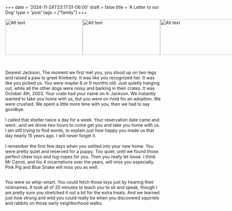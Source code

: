 +++
date = '2024-11-24T23:17:51-06:00'
draft = false
title = 'A Letter to our Dog'
type = 'post'
tags = ["family"]
+++

<style>
  .image-row {
    display: flex;
  }
</style>

<div class="image-row">
  <img src="https://julianwest.me/Blog/posts/Jackson/jackson_meet_day1.jpeg" alt="Alt text" width="250" height="115">
  <img src="https://julianwest.me/Blog/posts/Jackson/jackson_meet_day2.jpeg" alt="Alt text" width="250" height="115">
  <img src="https://julianwest.me/Blog/posts/Jackson/jackson_meet_day3.jpeg" alt="Alt text" width="250" height="115">
</div><br /> <br />

Dearest Jackson,
The moment we first met you, you stood up on two legs and raised a paw to greet Kimberly. It was like you recognized her. It was like you picked us.
You were maybe 8 or 9 months old. Just quietly hanging out, while all the other dogs were noisy and barking in their crates. It was October 4th, 2003. Your crate had your name on it: Jackson. We instantly wanted to take you home with us, but you were on-hold for an adoption. We were crushed. We spent a little more time with you, then we had to say goodbye.<br /><br />
I called that shelter twice a day for a week. Your reservation date came and went…and we drove two hours to come get you and take you home with us. I am still trying to find words, to explain just how happy you made us that day nearly 15 years ago. I will never forget it.<br /><br />
I remember the first few days when you settled into your new home. You were pretty quiet and reserved for a puppy. Too quiet, until we found those perfect chew toys and tug-ropes for you. Then you really let loose. I think Mr Carrot, and his 4 incarnations over the years, will miss you especially. Pink Pig and Blue Snake will miss you as well.<br /><br />

You were so whip-smart. You could fetch those toys just by hearing their nicknames. It took all of 20 minutes to teach you to sit and speak, though I am pretty sure you stretched it out a bit for the extra treats. And we learned just how strong and wild you could really be when you discovered squirrels and rabbits on those early neighborhood walks.<br /><br />